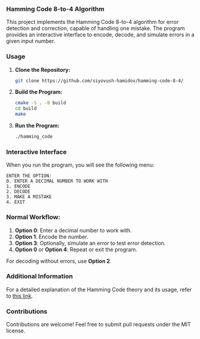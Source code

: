 ### Hamming Code 8-to-4 Algorithm

This project implements the Hamming Code 8-to-4 algorithm for error detection and correction, capable of handling one mistake. The program provides an interactive interface to encode, decode, and simulate errors in a given input number.

### Usage

1. **Clone the Repository:**
   ```bash
   git clone https://github.com/siyovush-hamidov/hamming-code-8-4/
   ```

2. **Build the Program:**
   ```bash
   cmake -S . -B build
   cd build
   make
   ```

3. **Run the Program:**
   ```bash
   ./hamming_code
   ```

### Interactive Interface

When you run the program, you will see the following menu:

```
ENTER THE OPTION:
0. ENTER A DECIMAL NUMBER TO WORK WITH
1. ENCODE
2. DECODE
3. MAKE A MISTAKE
4. EXIT
```

### Normal Workflow:
1. **Option 0**: Enter a decimal number to work with.
2. **Option 1**: Encode the number.
3. **Option 3**: Optionally, simulate an error to test error detection.
4. **Option 0** or **Option 4**: Repeat or exit the program.

For decoding without errors, use **Option 2**.

### Additional Information

For a detailed explanation of the Hamming Code theory and its usage, refer to [this link](https://www.ece.unb.ca/tervo/ee4253/hamming.shtml).

### Contributions

Contributions are welcome! Feel free to submit pull requests under the MIT license.
